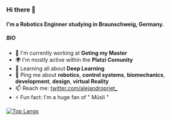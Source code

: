 ### Hi there 👋

#### I'm a Robotics Enginner studying in Braunschweig, Germany.

##### BIO

- 🏢 I'm currently working at **Geting my Master**
- 🌍 I'm mostly active within the **Platzi Comunity**
- 🌱 Learning all about **Deep Learning**
- 💬 Ping me about **robotics**, **control systems**, **biomechanics**, **development**, **design**, **virtual Reality**
- 📫 Reach me: [twitter.com/alejandropriet_](https://twitter.com/alejandropriet_)
- ⚡️ Fun fact: I'm a huge fan of " Müsli "



[![Top Langs](https://github-readme-stats.vercel.app/api/top-langs/?username=alejandro-priet&layout=compact)](https://github.com/alejandro-priet/github-readme-stats)


